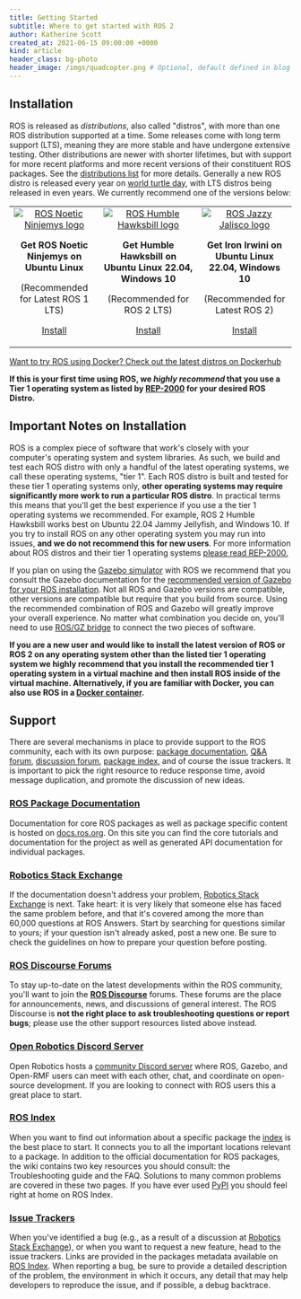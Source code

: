 ```yaml
---
title: Getting Started
subtitle: Where to get started with ROS 2
author: Katherine Scott
created_at: 2021-06-15 09:00:00 +0000
kind: article
header_class: bg-photo
header_image: /imgs/quadcopter.png # Optional, default defined in blog layout
---
```


## Installation

ROS is released as *distributions*, also called "distros", with more than one ROS distribution supported at a time. Some releases come with long term support (LTS), meaning they are more stable and have undergone extensive testing. Other distributions are newer with shorter lifetimes, but with support for more recent platforms and more recent versions of their constituent ROS packages. See the [distributions list](http://docs.ros.org/) for more details. Generally a new ROS distro is released every year on [world turtle day](https://www.worldturtleday.org/), with LTS distros being released in even years. We currently recommend one of the versions below:

<table style="text-align: center">
<tr>
<td style="border: none;">
<a href="http://wiki.ros.org/noetic/Installation/Ubuntu">
<img src="/imgs/noetic.png" alt="ROS Noetic Ninjemys logo" style="float: center; max-height: 120px; vertical-align: middle">
</a>
<p><b>Get ROS Noetic Ninjemys on Ubuntu Linux</b></p>
<p>(Recommended for Latest ROS 1 LTS)</p>
<p><a class="btn btn-large btn-download" href="http://wiki.ros.org/noetic/Installation/Ubuntu">Install</a>
</p>
</td>
<td style="border: none;">
<a href="https://docs.ros.org/en/humble/Installation.html">
<img src="/imgs/humble.png" alt="ROS Humble Hawksbill logo" style="float: center; max-height: 120px; vertical-align: middle">
</a>
<p><b>Get Humble Hawksbill on Ubuntu Linux 22.04, Windows 10</b></p>
<p>(Recommended for ROS 2 LTS)</p>
<p><a class="btn btn-large btn-download" href="https://docs.ros.org/en/humble/Installation.html">Install</a>
</p>
</td>
<td style="border: none;">
<a href="https://docs.ros.org/en/jazzy/Installation.html">
<img src="/imgs/jazzy.png" alt="ROS Jazzy Jalisco logo" style="float: center; max-height: 120px; vertical-align: middle">
</a>
<p><b>Get Iron Irwini on Ubuntu Linux 22.04, Windows 10</b></p>
<p>(Recommended for Latest ROS 2)</p>
<p><a class="btn btn-large btn-download" href="https://docs.ros.org/en/jazzy/Installation.html">Install</a>
</p>
</td>
</tr>
</table>

[Want to try ROS using Docker? Check out the latest distros on Dockerhub](https://hub.docker.com/_/ros/)

**If this is your first time using ROS, we *highly recommend* that you use a Tier 1 operating system as listed by [REP-2000](https://www.ros.org/reps/rep-2000.html) for your desired ROS Distro.**

## Important Notes on Installation

ROS is a complex piece of software that work's closely with your computer's
operating system and system libraries.  As such, we build and test each ROS
distro with only a handful of the latest operating systems, we call these
operating systems, "tier 1".  Each ROS distro is built and tested for these tier
1 operating systems only, **other operating systems may require significantly
more work to run a particular ROS distro**.  In practical terms this means that
you'll get the best experience if you use a the tier 1 operating systems we
recommended.  For example, ROS 2 Humble Hawksbill works best on Ubuntu 22.04
Jammy Jellyfish, and Windows 10.  If you try to install ROS on any other
operating system you may run into issues, **and we do not recommend this for new
users**.  For more information about ROS distros and their tier 1 operating
systems [please read REP-2000.](https://www.ros.org/reps/rep-2000.html)

If you plan on using the [Gazebo simulator](https://gazebosim.org/home) with ROS
we recommend that you consult the Gazebo documentation for the [recommended
version of Gazebo for your ROS
installation](https://gazebosim.org/docs/garden/ros_installation). Not all ROS
and Gazebo versions are compatible, other versions are compatible but require
that you build from source. Using the recommended combination of ROS and Gazebo
will greatly improve your overall experience. No matter what combination you
decide on, you'll need to use [ROS/GZ
bridge](https://github.com/gazebosim/ros_gz) to connect the two pieces of
software.

**If you are a new user and would like to install the latest version of ROS or
ROS 2 on any operating system other than the listed tier 1 operating system we
highly recommend that you install the recommended tier 1 operating system in a
virtual machine and then install ROS inside of the virtual
machine. Alternatively, if you are familiar with Docker, you can also use ROS in
a [Docker container](https://hub.docker.com/_/ros/).**

## Support

There are several mechanisms in place to provide support to the ROS community,
each with its own purpose: [package documentation](https://docs.ros.org), [Q&A
forum](https://robotics.stackexchange.com/), [discussion forum](https://discourse.ros.org),
[package index](https://index.ros.org), and of course the issue trackers.  It is
important to pick the right resource to reduce response time, avoid message
duplication, and promote the discussion of new ideas.

### [ROS Package Documentation <i style="font-size: 1rem;" class="fas fa-file-code"></i>](https://docs.ros.org)
Documentation for core ROS packages as well as package specific content is
hosted on [docs.ros.org](https://docs.ros.org).  On this site you can find the
core tutorials and documentation for the project as well as generated API
documentation for individual packages.

### [Robotics Stack Exchange <i style="font-size: 1rem;" class="fas fa-question-circle"></i>](https://robotics.stackexchange.com/)
If the documentation doesn't address your problem, [Robotics Stack Exchange](https://robotics.stackexchange.com/) is next.  Take heart: it is very likely that
someone else has faced the same problem before, and that it's covered among the
more than 60,000 questions at ROS Answers.  Start by searching for questions
similar to yours; if your question isn't already asked, post a new one. Be sure
to check the guidelines on how to prepare your question before posting.

### [ROS Discourse Forums <i style="font-size: 1rem;" class="fas fa-comments"></i>](https://discourse.ros.org)

To stay up-to-date on the latest developments within the ROS community, you'll
want to join the **[ROS Discourse](https://discourse.ros.org)** forums.  These
forums are the place for announcements, news, and discussions of general
interest.  The ROS Discourse is **not the right place to ask troubleshooting
questions or report bugs**; please use the other support resources listed above
instead.

### [Open Robotics Discord Server  <i style="font-size: 1rem;" class="fas fa-users"></i>](/blog/discord/)

Open Robotics hosts a [community Discord server](/blog/discord/) where ROS,
Gazebo, and Open-RMF users can meet with each other, chat, and coordinate on
open-source development. If you are looking to connect with ROS users this a
great place to start.

### [ROS Index <i style="font-size: 1rem;" class="fas fa-sitemap"></i>](https://index.ros.org)

When you want to find out information about a specific package the
[index](https://index.ros.org) is the best place to start.  It connects you to
all the important locations relevant to a package.  In addition to the official
documentation for ROS packages, the wiki contains two key resources you should
consult: the Troubleshooting guide and the FAQ. Solutions to many common
problems are covered in these two pages. If you have ever used
[PyPI](https://pypi.org/) you should feel right at home on ROS Index.

### [Issue Trackers <i style="font-size: 1rem;" class="fas fa-bug"></i>](https://github.com/ros2/ros2/issues)

When you've identified a bug (e.g., as a result of a discussion at [Robotics Stack Exchange](https://robotics.stackexchange.com/)), or when you want to request a new feature,
head to the issue trackers.  Links are provided in the packages metadata
available on [ROS Index](https://index.ros.org).  When reporting a bug, be sure
to provide a detailed description of the problem, the environment in which it
occurs, any detail that may help developers to reproduce the issue, and if
possible, a debug backtrace.

